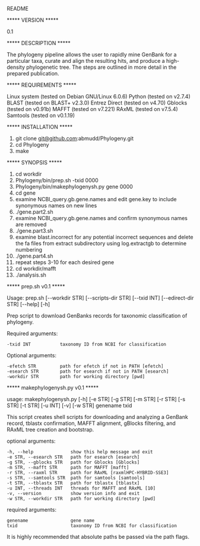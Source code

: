README


***** VERSION *****

0.1


***** DESCRIPTION *****

The phylogeny pipeline allows the user to rapidly mine GenBank for a particular taxa, curate and align the resulting hits, and produce a high-density phylogenetic tree. The steps are outlined in more detail in the prepared publication.


***** REQUIREMENTS *****

Linux system (tested on Debian GNU/Linux 6.0.6)
Python (tested on v2.7.4)
BLAST (tested on BLAST+ v2.3.0)
Entrez Direct (tested on v4.70)
Gblocks (tested on v0.91b)
MAFFT (tested on v7.221)
RAxML (tested on v7.5.4)
Samtools (tested on v0.1.19)


***** INSTALLATION *****

1. git clone git@github.com:abmudd/Phylogeny.git
2. cd Phylogeny
3. make


***** SYNOPSIS *****

1. cd workdir
2. Phylogeny/bin/prep.sh -txid 0000
3. Phylogeny/bin/makephylogenysh.py gene 0000
4. cd gene
5. examine NCBI_query.gb.gene.names and edit gene.key to include synonymous names on new lines
6. ./gene.part2.sh
7. examine NCBI_query.gb.gene.names and confirm synonymous names are removed
8. ./gene.part3.sh
9. examine blast.incorrect for any potential incorrect sequences and delete the fa files from extract subdirectory using log.extractgb to determine numbering
10. ./gene.part4.sh
11. repeat steps 3-10 for each desired gene
12. cd workdir/mafft
13. ./analysis.sh


***** prep.sh v0.1 *****

Usage: prep.sh [--workdir STR] [--scripts-dir STR] [--txid INT] [--edirect-dir STR]
       [--help] [-h]

Prep script to download GenBanks records for taxonomic classification of phylogeny.

Required arguments:

	-txid INT           taxonomy ID from NCBI for classification

Optional arguments:

	-efetch STR         path for efetch if not in PATH [efetch]
	-esearch STR        path for esearch if not in PATH [esearch]
	-workdir STR        path for working directory [pwd]


***** makephylogenysh.py v0.1 *****

usage: makephylogenysh.py [-h] [-e STR] [-g STR] [-m STR] [-r STR] [-s STR]
                          [-t STR] [-u INT] [-v] [-w STR]
                          genename txid

This script creates shell scripts for downloading and analyzing a GenBank
record, tblastx confirmation, MAFFT alignment, gBlocks filtering, and RAxML
tree creation and bootstrap.

optional arguments:

	-h, --help            	show this help message and exit
	-e STR, --esearch STR	path for esearch [esearch]
	-g STR, --gblocks STR	path for Gblocks [Gblocks]
	-m STR, --mafft STR   	path for MAFFT [mafft]
	-r STR, --raxml STR   	path for RAxML [raxmlHPC-HYBRID-SSE3]
	-s STR, --samtools STR	path for samtools [samtools]
	-t STR, --tblastx STR	path for tblastx [tblastx]
	-u INT, --threads INT	threads for MAFFT and RAxML [10]
	-v, --version         	show version info and exit
	-w STR, --workdir STR	path for working directory [pwd]

required arguments:

	genename              	gene name
	txid                  	taxonomy ID from NCBI for classification

It is highly recommended that absolute paths be passed via the path flags.
